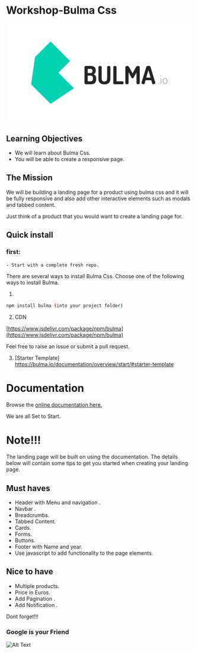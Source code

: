 # Workshop-Bulma Css

<a href="https://bulma.io"><img src="https://raw.githubusercontent.com/jgthms/bulma/master/docs/images/bulma-banner.png" alt="Bulma: a Flexbox CSS framework" style="max-width:100%;" width="600"></a>


## Learning Objectives

- We will learn about Bulma Css.
- You will be able to create a responsive page.


## The Mission
We will be building a landing page for a product using bulma css and it will be fully responsive and also add other interactive elements such as modals and tabbed content.

Just think of a product that you would want to create a landing page for.

## Quick install

### first:
```sh
- Start with a complete fresh repo.
```

There are several ways to install Bulma Css.
Choose one of the following ways to install Bulma.

1.  
```sh
npm install bulma (into your project folder)
```

2.
    CDN
    
[https://www.jsdelivr.com/package/npm/bulma](https://www.jsdelivr.com/package/npm/bulma)

Feel free to raise an issue or submit a pull request.


3. 
    [Starter Template] https://bulma.io/documentation/overview/start/#starter-template


# Documentation

Browse the [online documentation here.](https://bulma.io/documentation/overview/start/)

We are all Set to Start.

# Note!!!
The landing page will be built on using the documentation. 
The details below will contain some tips to get you started when creating your landing page.


## Must haves 

- Header with Menu and navigation .
- Navbar .
- Breadcrumbs.
- Tabbed Content.
- Cards.
- Forms.
- Buttons.
- Footer with Name and year.
- Use javascript to add functionality to the page elements.

## Nice to have

- Multiple products.
- Price in Euros.
- Add Pagination .
- Add Notification .

Dont forget!!! 
### Google is your Friend
![Alt Text](https://media.giphy.com/media/DWUEBCadFCSc0/giphy.gif)